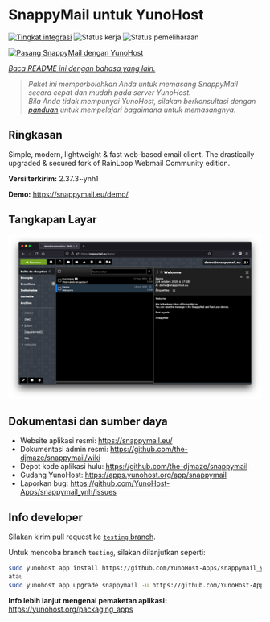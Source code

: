 <!--
N.B.: README ini dibuat secara otomatis oleh <https://github.com/YunoHost/apps/tree/master/tools/readme_generator>
Ini TIDAK boleh diedit dengan tangan.
-->

# SnappyMail untuk YunoHost

[![Tingkat integrasi](https://dash.yunohost.org/integration/snappymail.svg)](https://ci-apps.yunohost.org/ci/apps/snappymail/) ![Status kerja](https://ci-apps.yunohost.org/ci/badges/snappymail.status.svg) ![Status pemeliharaan](https://ci-apps.yunohost.org/ci/badges/snappymail.maintain.svg)

[![Pasang SnappyMail dengan YunoHost](https://install-app.yunohost.org/install-with-yunohost.svg)](https://install-app.yunohost.org/?app=snappymail)

*[Baca README ini dengan bahasa yang lain.](./ALL_README.md)*

> *Paket ini memperbolehkan Anda untuk memasang SnappyMail secara cepat dan mudah pada server YunoHost.*  
> *Bila Anda tidak mempunyai YunoHost, silakan berkonsultasi dengan [panduan](https://yunohost.org/install) untuk mempelajari bagaimana untuk memasangnya.*

## Ringkasan

Simple, modern, lightweight & fast web-based email client. The drastically upgraded & secured fork of RainLoop Webmail Community edition.


**Versi terkirim:** 2.37.3~ynh1

**Demo:** <https://snappymail.eu/demo/>

## Tangkapan Layar

![Tangkapan Layar pada SnappyMail](./doc/screenshots/screenshot.png)

## Dokumentasi dan sumber daya

- Website aplikasi resmi: <https://snappymail.eu/>
- Dokumentasi admin resmi: <https://github.com/the-djmaze/snappymail/wiki>
- Depot kode aplikasi hulu: <https://github.com/the-djmaze/snappymail>
- Gudang YunoHost: <https://apps.yunohost.org/app/snappymail>
- Laporkan bug: <https://github.com/YunoHost-Apps/snappymail_ynh/issues>

## Info developer

Silakan kirim pull request ke [`testing` branch](https://github.com/YunoHost-Apps/snappymail_ynh/tree/testing).

Untuk mencoba branch `testing`, silakan dilanjutkan seperti:

```bash
sudo yunohost app install https://github.com/YunoHost-Apps/snappymail_ynh/tree/testing --debug
atau
sudo yunohost app upgrade snappymail -u https://github.com/YunoHost-Apps/snappymail_ynh/tree/testing --debug
```

**Info lebih lanjut mengenai pemaketan aplikasi:** <https://yunohost.org/packaging_apps>
